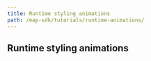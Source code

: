 ```yaml
---
title: Runtime styling animations
path: /map-sdk/tutorials/runtime-animations/
---
```


## Runtime styling animations

